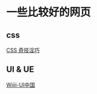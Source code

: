 # 一些比较好的网页

## css
[CSS 奇技淫巧](https://github.com/chokcoco/iCSS)


## UI & UE
[Wiiii-UI中国](https://www.ui.cn/detail/432679.html)